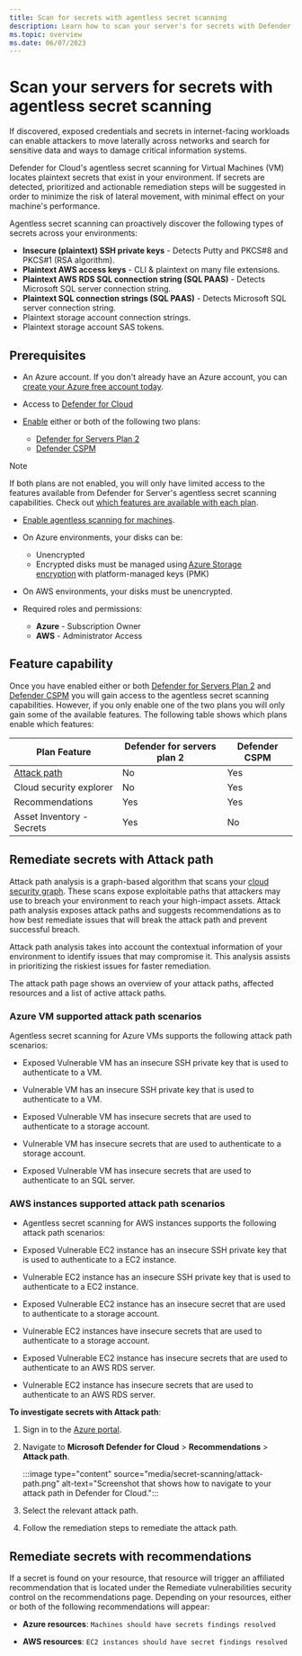 ```yaml
---
title: Scan for secrets with agentless secret scanning
description: Learn how to scan your server's for secrets with Defender for Server's agentless secret scanning.
ms.topic: overview
ms.date: 06/07/2023
---
```


# Scan your servers for secrets with agentless secret scanning

If discovered, exposed credentials and secrets in internet-facing workloads can enable attackers to move laterally across networks and search for sensitive data and ways to damage critical information systems.

Defender for Cloud's agentless secret scanning for Virtual Machines (VM) locates plaintext secrets that exist in your environment. If secrets are detected, prioritized and actionable remediation steps will be suggested in order to minimize the risk of lateral movement, with minimal effect on your machine's performance.

Agentless secret scanning can proactively discover the following types of secrets across your environments:
- **Insecure (plaintext) SSH private keys** - Detects Putty and PKCS#8 and PKCS#1 (RSA algorithm). 
- **Plaintext AWS access keys** - CLI & plaintext on many file extensions.
- **Plaintext AWS RDS SQL connection string (SQL PAAS)** - Detects Microsoft SQL server connection string.
- **Plaintext SQL connection strings (SQL PAAS)** - Detects Microsoft SQL server connection string.  
- Plaintext storage account connection strings.  
- Plaintext storage account SAS tokens.

## Prerequisites

- An Azure account. If you don't already have an Azure account, you can [create your Azure free account today](https://azure.microsoft.com/free/).

- Access to [Defender for Cloud](get-started.md)

- [Enable](enable-enhanced-security.md#enable-defender-plans-to-get-the-enhanced-security-features) either or both of the following two plans: 
    - [Defender for Servers Plan 2](plan-defender-for-servers-select-plan.md#plan-features)
    - [Defender CSPM](concept-cloud-security-posture-management.md)

> [!NOTE]
> If both plans are not enabled, you will only have limited access to the features available from Defender for Server's agentless secret scanning capabilities. Check out [which features are available with each plan](#feature-capability).

- [Enable agentless scanning for machines](enable-vulnerability-assessment-agentless.md#enabling-agentless-scanning-for-machines).

- On Azure environments, your disks can be:
    - Unencrypted 
    - Encrypted disks must be managed using [Azure Storage encryption](../virtual-machines/disk-encryption.md) with platform-managed keys (PMK)

- On AWS environments, your disks must be unencrypted.

- Required roles and permissions:
    - **Azure** - Subscription Owner
    - **AWS** - Administrator Access

## Feature capability

Once you have enabled either or both [Defender for Servers Plan 2](plan-defender-for-servers-select-plan.md#plan-features) and [Defender CSPM](concept-cloud-security-posture-management.md) you will gain access to the agentless secret scanning capabilities. However, if you only enable one of the two plans you will only gain some of the available features. The following table shows which plans enable which features:

| Plan Feature | Defender for servers plan 2 | Defender CSPM |
|--|--|--|
| [Attack path](#remediate-secrets-with-attack-path) | No | Yes |
| Cloud security explorer | No | Yes |
| Recommendations | Yes | Yes |
| Asset Inventory - Secrets | Yes | No |

## Remediate secrets with Attack path

Attack path analysis is a graph-based algorithm that scans your [cloud security graph](concept-attack-path.md#what-is-cloud-security-graph). These scans expose exploitable paths that attackers may use to breach your environment to reach your high-impact assets. Attack path analysis exposes attack paths and suggests recommendations as to how best remediate issues that will break the attack path and prevent successful breach.

Attack path analysis takes into account the contextual information of your environment to identify issues that may compromise it. This analysis assists in prioritizing the riskiest issues for faster remediation.

The attack path page shows an overview of your attack paths, affected resources and a list of active attack paths.

### Azure VM supported attack path scenarios

Agentless secret scanning for Azure VMs supports the following attack path scenarios:

- Exposed Vulnerable VM has an insecure SSH private key that is used to authenticate to a VM. 

- Vulnerable VM has an insecure SSH private key that is used to authenticate to a VM. 

- Exposed Vulnerable VM has insecure secrets that are used to authenticate to a storage account. 

- Vulnerable VM has insecure secrets that are used to authenticate to a storage account. 

- Exposed Vulnerable VM has insecure secrets that are used to authenticate to an SQL server. 

### AWS instances supported attack path scenarios

- Agentless secret scanning for AWS instances supports the following attack path scenarios:

- Exposed Vulnerable EC2 instance has an insecure SSH private key that is used to authenticate to a EC2 instance. 

- Vulnerable EC2 instance has an insecure SSH private key that is used to authenticate to a EC2 instance. 

- Exposed Vulnerable EC2 instance has an insecure secret that are used to authenticate to a storage account. 

- Vulnerable EC2 instances have insecure secrets that are used to authenticate to a storage account. 

- Exposed Vulnerable EC2 instance has insecure secrets that are used to authenticate to an AWS RDS server. 

- Vulnerable EC2 instance has insecure secrets that are used to authenticate to an AWS RDS server. 

**To investigate secrets with Attack path**:

1. Sign in to the [Azure portal](https://portal.azure.com). 

1. Navigate to **Microsoft Defender for Cloud** > **Recommendations** > **Attack path**.

    :::image type="content" source="media/secret-scanning/attack-path.png" alt-text="Screenshot that shows how to navigate to your attack path in Defender for Cloud.":::

1. Select the relevant attack path.

1. Follow the remediation steps to remediate the attack path.

## Remediate secrets with recommendations

If a secret is found on your resource, that resource will trigger an affiliated recommendation that is located under the Remediate vulnerabilities security control on the recommendations page. Depending on your resources, either or both of the following recommendations will appear:

- **Azure resources**: `Machines should have secrets findings resolved`

- **AWS resources**: `EC2 instances should have secret findings resolved`
